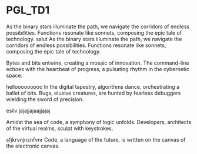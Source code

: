# PGL_TD1
As the binary stars illuminate the path, we navigate the corridors of endless possibilities. Functions resonate like sonnets, composing the epic tale of technology.
salut
As the binary stars illuminate the path, we navigate the corridors of endless possibilities. Functions resonate like sonnets, composing the epic tale of technology.

Bytes and bits entwine, creating a mosaic of innovation. The command-line echoes with the heartbeat of progress, a pulsating rhythm in the cybernetic space.

hellooooooooo
In the digital tapestry, algorithms dance, orchestrating a ballet of bits. Bugs, elusive creatures, are hunted by fearless debuggers wielding the sword of precision.

esilv
jajajjajaajjajaj

Amidst the sea of code, a symphony of logic unfolds. Developers, architects of the virtual realms, sculpt with keystrokes.

sfjkrvnjnznfvnr
Code, a language of the future, is written on the canvas of the electronic canvas.

